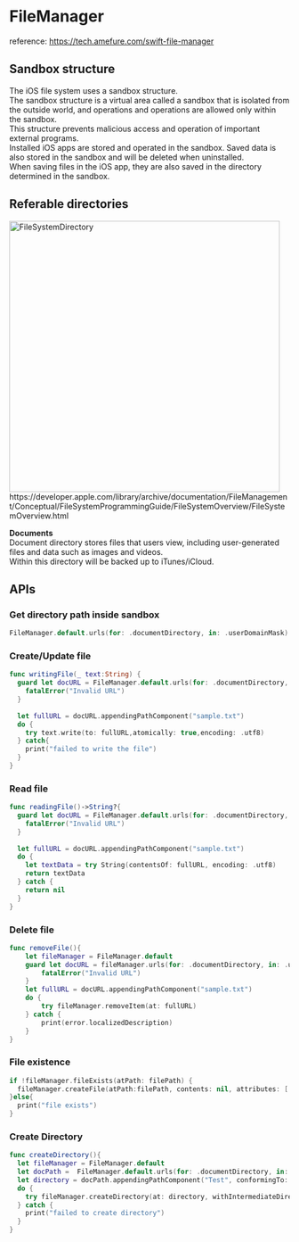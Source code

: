 # FileManager

reference: https://tech.amefure.com/swift-file-manager

## Sandbox structure
The iOS file system uses a sandbox structure.  
The sandbox structure is a virtual area called a sandbox that is isolated from the outside world, and operations and operations are allowed only within the sandbox.  
This structure prevents malicious access and operation of important external programs.  
Installed iOS apps are stored and operated in the sandbox. Saved data is also stored in the sandbox and will be deleted when uninstalled.  
When saving files in the iOS app, they are also saved in the directory determined in the sandbox.  

## Referable directories
<img width="486" alt="FileSystemDirectory" src="https://user-images.githubusercontent.com/98417271/217349603-cb6dcf22-e51c-4db8-96d3-2e9fd09c002c.png">
https://developer.apple.com/library/archive/documentation/FileManagement/Conceptual/FileSystemProgrammingGuide/FileSystemOverview/FileSystemOverview.html  

<br>

**Documents**  
Document directory stores files that users view, including user-generated files and data such as images and videos.  
Within this directory will be backed up to iTunes/iCloud.  

## APIs

### Get directory path inside sandbox
```swift
FileManager.default.urls(for: .documentDirectory, in: .userDomainMask).first!
```

### Create/Update file
```swift
func writingFile(_ text:String) {
  guard let docURL = FileManager.default.urls(for: .documentDirectory, in: .userDomainMask).first else{
    fatalError("Invalid URL")
  }
  
  let fullURL = docURL.appendingPathComponent("sample.txt")
  do {
    try text.write(to: fullURL,atomically: true,encoding: .utf8)
  } catch{
    print("failed to write the file")
  }         
}
```

### Read file
```swift
func readingFile()->String?{
  guard let docURL = FileManager.default.urls(for: .documentDirectory, in: .userDomainMask).first else{
    fatalError("Invalid URL")
  }
  
  let fullURL = docURL.appendingPathComponent("sample.txt")
  do {
    let textData = try String(contentsOf: fullURL, encoding: .utf8)
    return textData
  } catch {
    return nil
  }
}
```

### Delete file
```swift
func removeFile(){
    let fileManager = FileManager.default
    guard let docURL = fileManager.urls(for: .documentDirectory, in: .userDomainMask).first else{
        fatalError("Invalid URL")
    }
    let fullURL = docURL.appendingPathComponent("sample.txt")
    do {
        try fileManager.removeItem(at: fullURL)
    } catch {
        print(error.localizedDescription)
    }
}
```

### File existence
```swift
if !fileManager.fileExists(atPath: filePath) {
  fileManager.createFile(atPath:filePath, contents: nil, attributes: [:])
}else{
  print("file exists")
}
```

### Create Directory
```swift
func createDirectory(){
  let fileManager = FileManager.default
  let docPath =  FileManager.default.urls(for: .documentDirectory, in: .userDomainMask).first!
  let directory = docPath.appendingPathComponent("Test", conformingTo: .directory)
  do {
    try fileManager.createDirectory(at: directory, withIntermediateDirectories: true, attributes: nil)
  } catch {
    print("failed to create directory")
  }
}
```

